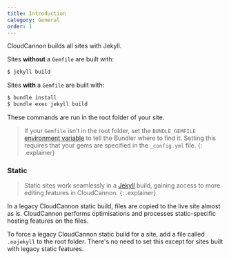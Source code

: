 ```yaml
---
title: Introduction
category: General
order: 1
---
```


CloudCannon builds all sites with Jekyll.

Sites **without** a `Gemfile` are built with:

```bash
$ jekyll build
```

Sites **with** a `Gemfile` are built with:

```bash
$ bundle install
$ bundle exec jekyll build
```

These commands are run in the root folder of your site.

> If your `Gemfile` isn’t in the root folder, set the `BUNDLE_GEMFILE` [environment variable](/builds/environments/) to tell the Bundler where to find it. Setting this requires that your gems are specified in the `_config.yml` file.
{: .explainer}

### Static

> Static sites work seamlessly in a [Jekyll](/builds/introduction/) build, gaining access to more editing features in CloudCannon.
{: .explainer}

In a legacy CloudCannon static build, files are copied to the live site almost as is. CloudCannon performs optimisations and processes static-specific hosting features on the files.

To force a legacy CloudCannon static build for a site, add a file called `.nojekyll` to the root folder. There's no need to set this except for sites built with legacy static features.